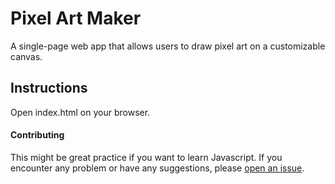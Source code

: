 # Pixel Art Maker 
A single-page web app that allows users to draw pixel art on a customizable canvas.

## Instructions

Open index.html on your browser.

#### Contributing

This might be great practice if you want to learn Javascript. If you encounter any problem or have any suggestions, please [open an issue](https://github.com/rohanaurora/Pixel-Art/issues).